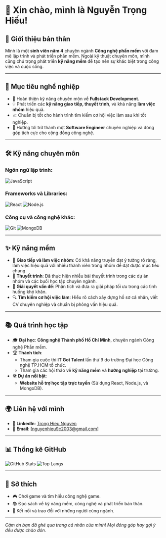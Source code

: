 # 👋 Xin chào, mình là **Nguyễn Trọng Hiếu**!

## 🌟 Giới thiệu bản thân
Mình là một **sinh viên năm 4** chuyên ngành **Công nghệ phần mềm** với đam mê lập trình và phát triển phần mềm. Ngoài kỹ thuật chuyên môn, mình cũng chú trọng phát triển **kỹ năng mềm** để tạo nên sự khác biệt trong công việc và cuộc sống.

---

## 🚀 Mục tiêu nghề nghiệp
- 🌱 Hoàn thiện kỹ năng chuyên môn về **Fullstack Development**.
- 💡 Phát triển các **kỹ năng giao tiếp, thuyết trình**, và khả năng **làm việc nhóm** hiệu quả.
- 📈 Chuẩn bị tốt cho hành trình tìm kiếm cơ hội việc làm sau khi tốt nghiệp.
- 🎯 Hướng tới trở thành một **Software Engineer** chuyên nghiệp và đóng góp tích cực cho cộng đồng công nghệ.

---

## 🛠️ Kỹ năng chuyên môn
### Ngôn ngữ lập trình:
![JavaScript](https://img.shields.io/badge/-JavaScript-F7DF1E?logo=javascript&logoColor=black)

### Frameworks và Libraries:
![React](https://img.shields.io/badge/-React-61DAFB?logo=react&logoColor=black)
![Node.js](https://img.shields.io/badge/-Node.js-339933?logo=node.js&logoColor=white)

### Công cụ và công nghệ khác:
![Git](https://img.shields.io/badge/-Git-F05032?logo=git&logoColor=white)
![MongoDB](https://img.shields.io/badge/-MongoDB-47A248?logo=mongodb&logoColor=white)

---

## ✨ Kỹ năng mềm
- 💬 **Giao tiếp và làm việc nhóm**: Có khả năng truyền đạt ý tưởng rõ ràng, làm việc hiệu quả với nhiều thành viên trong nhóm để đạt được mục tiêu chung.
- 🎤 **Thuyết trình**: Đã thực hiện nhiều bài thuyết trình trong các dự án nhóm và các buổi học tập chuyên ngành.
- 🧠 **Giải quyết vấn đề**: Phân tích và đưa ra giải pháp tối ưu trong các tình huống khó khăn.
- 🔍 **Tìm kiếm cơ hội việc làm**: Hiểu rõ cách xây dựng hồ sơ cá nhân, viết CV chuyên nghiệp và chuẩn bị phỏng vấn hiệu quả.

---

## 📚 Quá trình học tập
- 🎓 **Đại học**: **Công nghệ Thành phố Hồ Chí Minh**, chuyên ngành Công nghệ Phần mềm.
- 🏆 **Thành tích**:
  - Tham gia cuộc thi **IT Got Talent** lần thứ 9 do trường Đại học Công nghệ TP.HCM tổ chức.
  - Tham gia các hội thảo về **kỹ năng mềm** và **hướng nghiệp** tại trường.
- 🛠 **Dự án nổi bật**:
  - **Website hỗ trợ học tập trực tuyến** (Sử dụng React, Node.js, và MongoDB).

---

## 🌍 Liên hệ với mình
- 💼 **LinkedIn**: [Trong Hieu Nguyen](https://www.linkedin.com/in/hieuhocit03)
- 📧 **Email**: [nguyenhieu9c2003@gmail.com]

---

## 📊 Thống kê GitHub
![GitHub Stats](https://github-readme-stats.vercel.app/api?username=yourusername&show_icons=true&theme=radical)
![Top Langs](https://github-readme-stats.vercel.app/api/top-langs/?username=yourusername&layout=compact&theme=radical)

---

## 📌 Sở thích
- 🎮 Chơi game và tìm hiểu công nghệ game.
- 📚 Đọc sách về kỹ năng mềm, công nghệ và phát triển bản thân.
- 🤝 Kết nối và trao đổi với những người cùng ngành.

---

_Cảm ơn bạn đã ghé qua trang cá nhân của mình! Mọi đóng góp hay gợi ý đều được chào đón._
